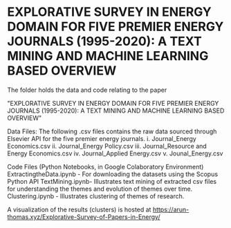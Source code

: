 # EXPLORATIVE SURVEY IN ENERGY DOMAIN FOR FIVE PREMIER ENERGY JOURNALS (1995-2020): A TEXT MINING AND MACHINE LEARNING BASED OVERVIEW

The folder holds the data and code relating to the paper 

"EXPLORATIVE SURVEY IN ENERGY DOMAIN FOR FIVE PREMIER ENERGY JOURNALS (1995-2020): A TEXT MINING AND MACHINE LEARNING BASED OVERVIEW"

Data Files:
The following .csv files contains the raw data sourced through Elsevier API for the five premier energy journals.
i. Journal_Energy Economics.csv
ii. Journal_Energy Policy.csv
iii. Journal_Resource and Energy Economics.csv
iv. Journal_Applied Energy.csv
v. Jounal_Energy.csv

Code Files (Python Notebooks, in Google Colaboratory Environment)
ExtractingtheData.ipynb - For downloading the datasets using the Scopus Python API
TextMining.ipynb- Illustrates text mining of extracted csv files for understanding the themes and evolution of themes over time.
Clustering.ipynb - Illustrates clustering of themes of research. 


A visualization of the results (clusters) is hosted at https://arun-thomas.xyz/Explorative-Survey-of-Papers-in-Energy/
